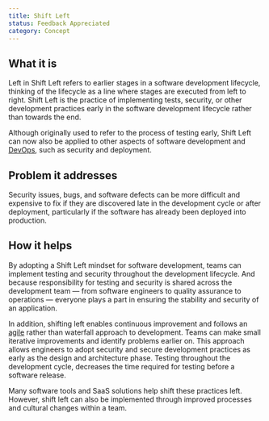 ```yaml
---
title: Shift Left
status: Feedback Appreciated
category: Concept
---
```


## What it is
Left in Shift Left refers to earlier stages in a software development lifecycle, thinking of the lifecycle as a line where stages are executed from left to right. Shift Left is the practice of implementing tests, security, or other development practices early in the software development lifecycle rather than towards the end. 

Although originally used to refer to the process of testing early, Shift Left can now also be applied to other aspects of software development and [DevOps](https://glossary.cncf.io/devops/), such as security and deployment. 

## Problem it addresses
Security issues, bugs, and software defects can be more difficult and expensive to fix if they are discovered late in the development cycle or after deployment, particularly if the software has already been deployed into production. 

## How it helps
By adopting a Shift Left mindset for software development, teams can implement testing and security throughout the development lifecycle. And because responsibility for testing and security is shared across the development team — from software engineers to quality assurance to operations — everyone plays a part in ensuring the stability and security of an application. 

In addition, shifting left enables continuous improvement and follows an [agile](https://glossary.cncf.io/agile_software_development/) rather than waterfall approach to development. Teams can make small iterative improvements and identify problems earlier on. This approach allows engineers to adopt security and secure development practices as early as the design and architecture phase. Testing throughout the development cycle, decreases the time required for testing before a software release. 

Many software tools and SaaS solutions help shift these practices left. However, shift left can also be implemented through improved processes and cultural changes within a team.
